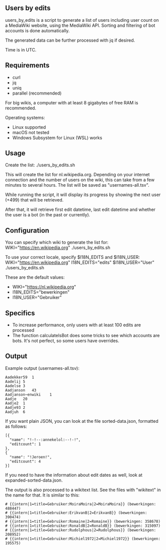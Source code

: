 Users by edits
----------

users_by_edits is a script to generate a list of users including user count on a MediaWiki website, using the MediaWiki API. Sorting and filtering of bot accounts is done automatically.

The generated data can be further processed with jq if desired.

Time is in UTC.

Requirements
------------
* curl
* jq
* uniq
* parallel (recommended)

For big wikis, a computer with at least 8 gigabytes of free RAM is recommended.

Operating systems:
* Linux supported
* macOS not tested
* Windows Subsystem for Linux (WSL) works

Usage
------
Create the list:
  ./users_by_edits.sh
 
This will create the list for nl.wikipedia.org. Depending on your internet connection and the number of users on the wiki, this can take from a few minutes to several hours. The list will be saved as "usernames-all.tsv".

While running the script, it will display its progress by showing the next user (+499) that will be retrieved.

After that, it will retrieve first edit datetime, last edit datetime and whether the user is a bot (in the past or currently).

Configuration
-------------

You can specify which wiki to generate the list for:
  WIKI="https://en.wikipedia.org" ./users_by_edits.sh

To use your correct locale, specify $I18N_EDITS and $I18N_USER:
  WIKI="https://en.wikipedia.org" I18N_EDITS="edits" $I18N_USER="User" ./users_by_edits.sh

These are the default values:

* WIKI="https://nl.wikipedia.org"
* I18N_EDITS="bewerkingen"
* I18N_USER="Gebruiker"

Specifics
---------
* To increase performance, only users with at least 100 edits are processed
* The function calculateIsBot does some tricks to see which accounts are bots. It's not perfect, so some users have overrides.

Output
------
Example output (usernames-all.tsv):

	Aadekker59	1
	Aadelij	5
	Aadelse	3
	Aadjanson	43
	Aadjanson~enwiki	1
	Aadje	20
	Aadje2	1
	Aadje93	2
	Aadjuh	6

If you want plain JSON, you can look at the file sorted-data.json, formatted as follows:

	[{
	  "name": "!-!--:annekelol:--!-!",
	  "editcount": 1
	},
	{
	  "name": "!Jeroen!",
	  "editcount": 4
	}]

If you need to have the information about edit dates as well, look at expanded-sorted-data.json.
    
The output is also processed to a wikitext list. See the files with "wikitext" in the name for that. It is similar to this:

    # {{intern|1=title=Gebruiker:MoiraMoira|2=MoiraMoira}} (bewerkingen: 488447)
    # {{intern|1=title=Gebruiker:ErikvanB|2=ErikvanB}} (bewerkingen: 390474)
    # {{intern|1=title=Gebruiker:Romaine|2=Romaine}} (bewerkingen: 358678)
    # {{intern|1=title=Gebruiker:RonaldB|2=RonaldB}} (bewerkingen: 315097)
    # {{intern|1=title=Gebruiker:Rudolphous|2=Rudolphous}} (bewerkingen: 208952)
    # {{intern|1=title=Gebruiker:Michiel1972|2=Michiel1972}} (bewerkingen: 195575)
